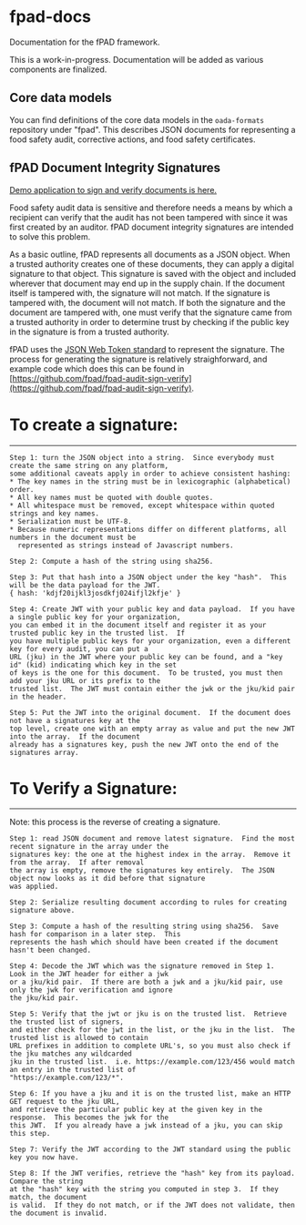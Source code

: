 # fpad-docs
Documentation for the fPAD framework.

This is a work-in-progress.  Documentation will be added as various components are finalized.

## Core data models
You can find definitions of the core data models in the `oada-formats` repository under "fpad".
This describes JSON documents for representing a food safety audit, corrective actions, and
food safety certificates.  

## fPAD Document Integrity Signatures

[Demo application to sign and verify documents is here.](https://fpad.github.io/fpad-audit-sign-verify)

Food safety audit data is sensitive and therefore needs a means by which a recipient can verify
that the audit has not been tampered with since it was first created by an auditor.  fPAD 
document integrity signatures are intended to solve this problem.

As a basic outline, fPAD represents all documents as a JSON object.  When a trusted authority creates
one of these documents, they can apply a digital signature to that object.  This signature is saved with 
the object and included wherever that document may end up in the supply chain.  If the document itself
is tampered with, the signature will not match.  If the signature is tampered with, the document
will not match.  If both the signature and the document are tampered with, one must verify that the
signature came from a trusted authority in order to determine trust by checking if the public key
in the signature is from a trusted authority.

fPAD uses the [JSON Web Token standard](https://jwt.io) to represent the signature.  The process
for generating the signature is relatively straighforward, and example code which does this can 
be found in [https://github.com/fpad/fpad-audit-sign-verify](https://github.com/fpad/fpad-audit-sign-verify).

# To create a signature:
---------------------------------------------------------
```
Step 1: turn the JSON object into a string.  Since everybody must create the same string on any platform,
some additional caveats apply in order to achieve consistent hashing: 
* The key names in the string must be in lexicographic (alphabetical) order.
* All key names must be quoted with double quotes.
* All whitespace must be removed, except whitespace within quoted strings and key names.
* Serialization must be UTF-8.
* Because numeric representations differ on different platforms, all numbers in the document must be 
  represented as strings instead of Javascript numbers.

Step 2: Compute a hash of the string using sha256.

Step 3: Put that hash into a JSON object under the key "hash".  This will be the data payload for the JWT.
{ hash: 'kdjf20ijkl3josdkfj024ifjl2kfje' }

Step 4: Create JWT with your public key and data payload.  If you have a single public key for your organization,
you can embed it in the document itself and register it as your trusted public key in the trusted list.  If
you have multiple public keys for your organization, even a different key for every audit, you can put a
URL (jku) in the JWT where your public key can be found, and a "key id" (kid) indicating which key in the set 
of keys is the one for this document.  To be trusted, you must then add your jku URL or its prefix to the
trusted list.  The JWT must contain either the jwk or the jku/kid pair in the header.

Step 5: Put the JWT into the original document.  If the document does not have a signatures key at the
top level, create one with an empty array as value and put the new JWT into the array.  If the document
already has a signatures key, push the new JWT onto the end of the signatures array.
```


# To Verify a Signature:
---------------------------------------------------------
Note: this process is the reverse of creating a signature.
```
Step 1: read JSON document and remove latest signature.  Find the most recent signature in the array under the 
signatures key: the one at the highest index in the array.  Remove it from the array.  If after removal
the array is empty, remove the signatures key entirely.  The JSON object now looks as it did before that signature 
was applied.

Step 2: Serialize resulting document according to rules for creating signature above.  

Step 3: Compute a hash of the resulting string using sha256.  Save hash for comparison in a later step.  This 
represents the hash which should have been created if the document hasn't been changed.

Step 4: Decode the JWT which was the signature removed in Step 1.  Look in the JWT header for either a jwk
or a jku/kid pair.  If there are both a jwk and a jku/kid pair, use only the jwk for verification and ignore
the jku/kid pair.  

Step 5: Verify that the jwt or jku is on the trusted list.  Retrieve the trusted list of signers,
and either check for the jwt in the list, or the jku in the list.  The trusted list is allowed to contain
URL prefixes in addition to complete URL's, so you must also check if the jku matches any wildcarded
jku in the trusted list.  i.e. https://example.com/123/456 would match an entry in the trusted list of 
"https://example.com/123/*".

Step 6: If you have a jku and it is on the trusted list, make an HTTP GET request to the jku URL,
and retrieve the particular public key at the given key in the response.  This becomes the jwk for the 
this JWT.  If you already have a jwk instead of a jku, you can skip this step.

Step 7: Verify the JWT according to the JWT standard using the public key you now have.

Step 8: If the JWT verifies, retrieve the "hash" key from its payload.  Compare the string
at the "hash" key with the string you computed in step 3.  If they match, the document
is valid.  If they do not match, or if the JWT does not validate, then the document is invalid.
